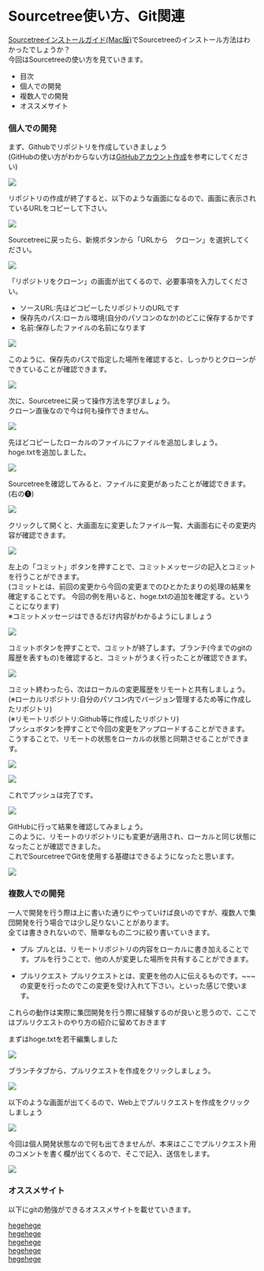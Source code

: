 # Sourcetree使い方、Git関連

[Sourcetreeインストールガイド(Mac版)](https://minoeru.github.io/markdown/mis_sourcetree.html)でSourcetreeのインストール方法はわかったでしょうか？<br>
今回はSourcetreeの使い方を見ていきます。


- 目次
 - 個人での開発
 - 複数人での開発
 - オススメサイト

### 個人での開発

まず、Githubでリポジトリを作成していきましょう<br>
(GitHubの使い方がわからない方は[GitHubアカウント作成](https://minoeru.github.io/markdown/mis_github.html)を参考にしてください)

![](https://minoeru.github.io/markdown/images/sourcetree/s2_1.png)

リポジトリの作成が終了すると、以下のような画面になるので、画面に表示されているURLをコピーして下さい。

![](https://minoeru.github.io/markdown/images/sourcetree/s2_2.png)

Sourcetreeに戻ったら、新規ボタンから「URLから　クローン」を選択してください。

![](https://minoeru.github.io/markdown/images/sourcetree/s2_3.png)

「リポジトリをクローン」の画面が出てくるので、必要事項を入力してください。
 - ソースURL:先ほどコピーしたリポジトリのURLです
 - 保存先のパス:ローカル環境(自分のパソコンのなか)のどこに保存するかです
 - 名前:保存したファイルの名前になります

![](https://minoeru.github.io/markdown/images/sourcetree/s2_4.png)

このように、保存先のパスで指定した場所を確認すると、しっかりとクローンができていることが確認できます。

![](https://minoeru.github.io/markdown/images/sourcetree/s2_5.png)

次に、Sourcetreeに戻って操作方法を学びましょう。<br>
クローン直後なので今は何も操作できません。<br>

![](https://minoeru.github.io/markdown/images/sourcetree/s2_6.png)

先ほどコピーしたローカルのファイルにファイルを追加しましょう。<br>
hoge.txtを追加しました。

![](https://minoeru.github.io/markdown/images/sourcetree/s2_7.png)

Sourcetreeを確認してみると、ファイルに変更があったことが確認できます。(右の❶)

![](https://minoeru.github.io/markdown/images/sourcetree/s2_8.png)

クリックして開くと、大画面左に変更したファイル一覧、大画面右にその変更内容が確認できます。

![](https://minoeru.github.io/markdown/images/sourcetree/s2_9.png)

左上の「コミット」ボタンを押すことで、コミットメッセージの記入とコミットを行うことができます。<br>
(コミットとは、前回の変更から今回の変更までのひとかたまりの処理の結果を確定することです。
  今回の例を用いると、hoge.txtの追加を確定する。ということになります)<br>
※コミットメッセージはできるだけ内容がわかるようにしましょう<br>

![](https://minoeru.github.io/markdown/images/sourcetree/s2_10.png)

コミットボタンを押すことで、コミットが終了します。ブランチ(今までのgitの履歴を表すもの)を確認すると、コミットがうまく行ったことが確認できます。

![](https://minoeru.github.io/markdown/images/sourcetree/s2_11.png)

コミット終わったら、次はローカルの変更履歴をリモートと共有しましょう。<br>
(※ローカルリポジトリ:自分のパソコン内でバージョン管理するため等に作成したリポジトリ)<br>
(※リモートリポジトリ:Github等に作成したリポジトリ)<br>
プッシュボタンを押すことで今回の変更をアップロードすることができます。<br>
こうすることで、リモートの状態をローカルの状態と同期させることができます。<br>

![](https://minoeru.github.io/markdown/images/sourcetree/s2_12.png)

![](https://minoeru.github.io/markdown/images/sourcetree/s2_13.png)

これでプッシュは完了です。

![](https://minoeru.github.io/markdown/images/sourcetree/s2_14.png)

GitHubに行って結果を確認してみましょう。<br>
このように、リモートのリポジトリにも変更が適用され、ローカルと同じ状態になったことが確認できました。<br>
これでSourcetreeでGitを使用する基礎はできるようになったと思います。

![](s2_15.png)

### 複数人での開発

一人で開発を行う際は上に書いた通りにやっていけば良いのですが、複数人で集団開発を行う場合では少し足りないことがあります。<br>
全ては書ききれないので、簡単なもの二つに絞り書いていきます。
- プル
プルとは、リモートリポジトリの内容をローカルに書き加えることです。プルを行うことで、他の人が変更した場所を共有することができます。

- プルリクエスト
プルリクエストとは、変更を他の人に伝えるものです。~~~の変更を行ったのでこの変更を受け入れて下さい。といった感じで使います。

これらの動作は実際に集団開発を行う際に経験するのが良いと思うので、ここではプルリクエストのやり方の紹介に留めておきます<br>

まずはhoge.txtを若干編集しました

![](https://minoeru.github.io/markdown/images/sourcetree/s2_16.png)

ブランチタブから、プルリクエストを作成をクリックしましょう。

![](https://minoeru.github.io/markdown/images/sourcetree/s2_17.png)

以下のような画面が出てくるので、Web上でプルリクエストを作成をクリックしましょう

![](https://minoeru.github.io/markdown/images/sourcetree/s2_18.png)

今回は個人開発状態なので何も出てきませんが、本来はここでプルリクエスト用のコメントを書く欄が出てくるので、そこで記入、送信をします。

![](https://minoeru.github.io/markdown/images/sourcetree/s2_19.png)

### オススメサイト

以下にgitの勉強ができるオススメサイトを載せていきます。

[hegehege](#)<br>
[hegehege](#)<br>
[hegehege](#)<br>
[hegehege](#)<br>
[hegehege](#)
